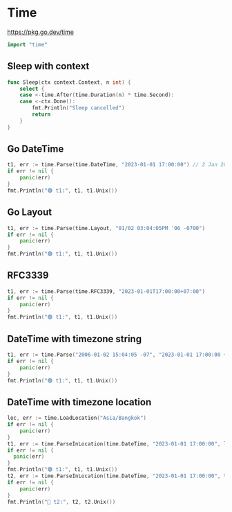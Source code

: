 # Time

https://pkg.go.dev/time

```go
import "time"
```

## Sleep with context

```go
func Sleep(ctx context.Context, n int) {
    select {
    case <-time.After(time.Duration(n) * time.Second):
    case <-ctx.Done():
        fmt.Println("Sleep cancelled")
        return
    }
}
```

## Go DateTime
```go
t1, err := time.Parse(time.DateTime, "2023-01-01 17:00:00") // 2 Jan 2006 15:04:05
if err != nil {
    panic(err)
}
fmt.Println("🟢 t1:", t1, t1.Unix())
```

## Go Layout
```go
t1, err := time.Parse(time.Layout, "01/02 03:04:05PM '06 -0700")
if err != nil {
    panic(err)
}
fmt.Println("🟢 t1:", t1, t1.Unix())
```

## RFC3339
```go
t1, err := time.Parse(time.RFC3339, "2023-01-01T17:00:00+07:00")
if err != nil {
    panic(err)
}
fmt.Println("🟢 t1:", t1, t1.Unix())
```

## DateTime with timezone string
```go
t1, err := time.Parse("2006-01-02 15:04:05 -07", "2023-01-01 17:00:00 +07")
if err != nil {
    panic(err)
}
fmt.Println("🟢 t1:", t1, t1.Unix())
```

## DateTime with timezone location
```go
loc, err := time.LoadLocation("Asia/Bangkok")
if err != nil {
    panic(err)
}
t1, err := time.ParseInLocation(time.DateTime, "2023-01-01 17:00:00", loc)
if err != nil {
  panic(err)
}
fmt.Println("🟢 t1:", t1, t1.Unix())
t2, err := time.ParseInLocation(time.DateTime, "2023-01-01 17:00:00", time.UTC)
if err != nil {
    panic(err)
}
fmt.Println("🔵 t2:", t2, t2.Unix())
```
